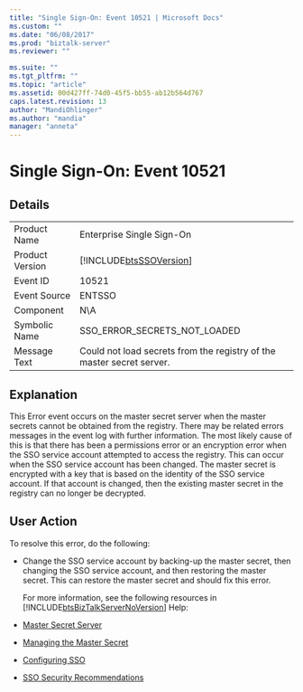 ```yaml
---
title: "Single Sign-On: Event 10521 | Microsoft Docs"
ms.custom: ""
ms.date: "06/08/2017"
ms.prod: "biztalk-server"
ms.reviewer: ""

ms.suite: ""
ms.tgt_pltfrm: ""
ms.topic: "article"
ms.assetid: 00d427ff-74d0-45f5-bb55-ab12b564d767
caps.latest.revision: 13
author: "MandiOhlinger"
ms.author: "mandia"
manager: "anneta"
---
```

# Single Sign-On: Event 10521
## Details  

|                 |                                                                       |
|-----------------|-----------------------------------------------------------------------|
|  Product Name   |                       Enterprise Single Sign-On                       |
| Product Version |      [!INCLUDE[btsSSOVersion](../includes/btsssoversion-md.md)]       |
|    Event ID     |                                 10521                                 |
|  Event Source   |                                ENTSSO                                 |
|    Component    |                                  N\A                                  |
|  Symbolic Name  |                     SSO_ERROR_SECRETS_NOT_LOADED                      |
|  Message Text   | Could not load secrets from the registry of the master secret server. |

## Explanation  
 This Error event occurs on the master secret server when the master secrets cannot be obtained from the registry. There may be related errors messages in the event log with further information. The most likely cause of this is that there has been a permissions error or an encryption error when the SSO service account attempted to access the registry. This can occur when the SSO service account has been changed. The master secret is encrypted with a key that is based on the identity of the SSO service account. If that account is changed, then the existing master secret in the registry can no longer be decrypted.  

## User Action  
 To resolve this error, do the following:  

- Change the SSO service account by backing-up the master secret, then changing the SSO service account, and then restoring the master secret. This can restore the master secret and should fix this error.  

  For more information, see the following resources in [!INCLUDE[btsBizTalkServerNoVersion](../includes/btsbiztalkservernoversion-md.md)] Help:  

- [Master Secret Server](../core/master-secret-server.md)  

- [Managing the Master Secret](../core/managing-the-master-secret.md)  

- [Configuring SSO](../core/configuring-sso.md)  

- [SSO Security Recommendations](../core/sso-security-recommendations.md)
